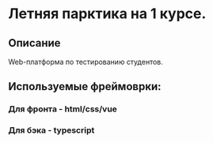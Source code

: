 # Летняя парктика на 1 курсе. 

## Описание
Web-платформа по тестированию студентов.

## Используемые фреймоврки:

  ### Для фронта - html/css/vue

  ### Для бэка - typescript
